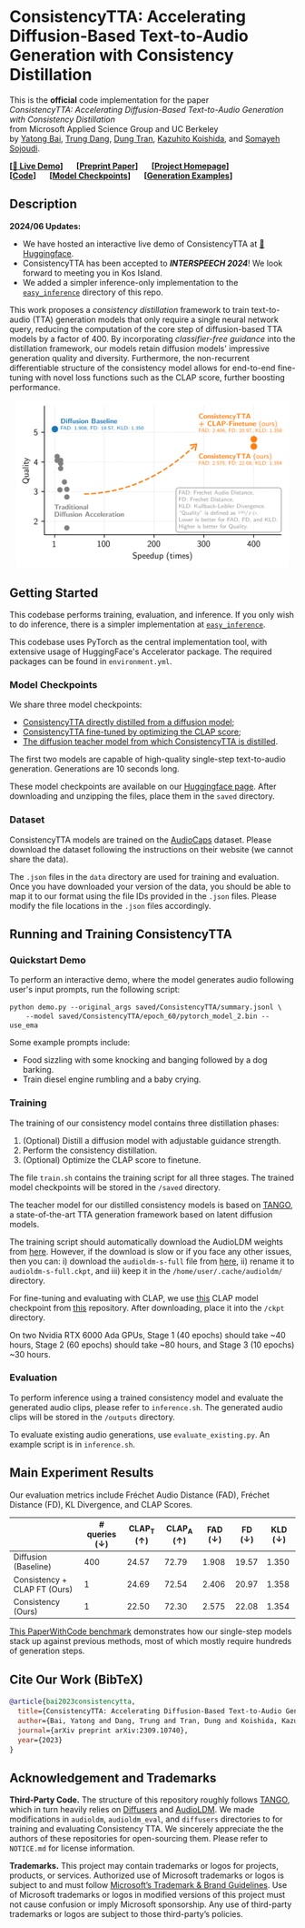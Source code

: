 # ConsistencyTTA: Accelerating Diffusion-Based Text-to-Audio Generation with Consistency Distillation

This is the **official** code implementation for the paper \
*ConsistencyTTA: Accelerating Diffusion-Based Text-to-Audio Generation with Consistency Distillation* \
from Microsoft Applied Science Group and UC Berkeley \
by [Yatong Bai](https://bai-yt.github.io),
[Trung Dang](https://www.microsoft.com/applied-sciences/people/trung-dang),
[Dung Tran](https://www.microsoft.com/applied-sciences/people/dung-tran),
[Kazuhito Koishida](https://www.microsoft.com/applied-sciences/people/kazuhito-koishida),
and [Somayeh Sojoudi](https://people.eecs.berkeley.edu/~sojoudi).

**[[🤗 Live Demo](https://huggingface.co/spaces/Bai-YT/ConsistencyTTA)]** &nbsp;&nbsp;&nbsp;&nbsp;
**[[Preprint Paper](https://arxiv.org/abs/2309.10740)]** &nbsp;&nbsp;&nbsp;&nbsp;
**[[Project Homepage](https://consistency-tta.github.io)]** &nbsp;&nbsp;&nbsp;&nbsp; \
**[[Code](https://github.com/Bai-YT/ConsistencyTTA)]** &nbsp;&nbsp;&nbsp;&nbsp;
**[[Model Checkpoints](https://huggingface.co/Bai-YT/ConsistencyTTA)]** &nbsp;&nbsp;&nbsp;&nbsp;
**[[Generation Examples](https://consistency-tta.github.io/demo.html)]**


## Description

**2024/06 Updates:**

- We have hosted an interactive live demo of ConsistencyTTA at [🤗 Huggingface](https://huggingface.co/spaces/Bai-YT/ConsistencyTTA).
- ConsistencyTTA has been accepted to ***INTERSPEECH 2024***! We look forward to meeting you in Kos Island.
- We added a simpler inference-only implementation to the [`easy_inference`](https://github.com/Bai-YT/ConsistencyTTA/tree/main/easy_inference) directory of this repo.

This work proposes a *consistency distillation* framework to train text-to-audio (TTA)
generation models that only require a single neural network query,
reducing the computation of the core step of diffusion-based TTA models by a factor of 400.
By incorporating *classifier-free guidance* into the distillation framework,
our models retain diffusion models' impressive generation quality and diversity.
Furthermore, the non-recurrent differentiable structure of the consistency model allows
for end-to-end fine-tuning with novel loss functions such as the CLAP score,
further boosting performance.

<center>
    <img src="main_figure.png" alt="ConsistencyTTA Results" title="Results" width="480"/>
</center>


## Getting Started

This codebase performs training, evaluation, and inference.
If you only wish to do inference, there is a simpler implementation at [`easy_inference`](https://github.com/Bai-YT/ConsistencyTTA/tree/main/easy_inference).

This codebase uses PyTorch as the central implementation tool, with extensive usage of HuggingFace's Accelerator package.
The required packages can be found in `environment.yml`.


### Model Checkpoints

We share three model checkpoints:
- [ConsistencyTTA directly distilled from a diffusion model](
  https://huggingface.co/Bai-YT/ConsistencyTTA/blob/main/ConsistencyTTA.zip);
- [ConsistencyTTA fine-tuned by optimizing the CLAP score](
  https://huggingface.co/Bai-YT/ConsistencyTTA/blob/main/ConsistencyTTA_CLAPFT.zip);
- [The diffusion teacher model from which ConsistencyTTA is distilled](
  https://huggingface.co/Bai-YT/ConsistencyTTA/blob/main/LightweightLDM.zip).

The first two models are capable of high-quality single-step text-to-audio generation. Generations are 10 seconds long.

These model checkpoints are available on our [Huggingface page](https://huggingface.co/Bai-YT/ConsistencyTTA).
After downloading and unzipping the files, place them in the `saved` directory.


### Dataset

ConsistencyTTA models are trained on the [AudioCaps](https://audiocaps.github.io) dataset.
Please download the dataset following the instructions on their website (we cannot share the data).

The `.json` files in the `data` directory are used for training and evaluation.
Once you have downloaded your version of the data,
you should be able to map it to our format using the file IDs provided in the `.json` files.
Please modify the file locations in the `.json` files accordingly.


## Running and Training ConsistencyTTA

### Quickstart Demo

To perform an interactive demo, where the model generates audio following user's input prompts, run the following script:
```
python demo.py --original_args saved/ConsistencyTTA/summary.jsonl \
    --model saved/ConsistencyTTA/epoch_60/pytorch_model_2.bin --use_ema
```

Some example prompts include:
- Food sizzling with some knocking and banging followed by a dog barking.
- Train diesel engine rumbling and a baby crying.


### Training

The training of our consistency model contains three distillation phases:

1. (Optional) Distill a diffusion model with adjustable guidance strength.
2. Perform the consistency distillation.
3. (Optional) Optimize the CLAP score to finetune.

The file `train.sh` contains the training script for all three stages.
The trained model checkpoints will be stored in the `/saved` directory.

The teacher model for our distilled consistency models is based on [TANGO](https://github.com/declare-lab/tango),
a state-of-the-art TTA generation framework based on latent diffusion models.

The training script should automatically download the AudioLDM weights from [here](https://zenodo.org/record/7600541/files/audioldm-s-full?download=1).
However, if the download is slow or if you face any other issues, then you can:
i) download the `audioldm-s-full` file from [here](https://huggingface.co/haoheliu/AudioLDM-S-Full/tree/main),
ii) rename it to `audioldm-s-full.ckpt`,
and iii) keep it in the `/home/user/.cache/audioldm/` directory.

For fine-tuning and evaluating with CLAP, we use [this](https://huggingface.co/lukewys/laion_clap/resolve/main/music_audioset_epoch_15_esc_90.14.pt)
CLAP model checkpoint from [this](https://github.com/LAION-AI/CLAP) repository.
After downloading, place it into the `/ckpt` directory.

On two Nvidia RTX 6000 Ada GPUs, Stage 1 (40 epochs) should take ~40 hours,
Stage 2 (60 epochs) should take ~80 hours, and Stage 3 (10 epochs) ~30 hours.


### Evaluation

To perform inference using a trained consistency model and evaluate the generated audio clips, please refer to `inference.sh`.
The generated audio clips will be stored in the `/outputs` directory.

To evaluate existing audio generations, use `evaluate_existing.py`.
An example script is in `inference.sh`.


## Main Experiment Results

Our evaluation metrics include Fréchet Audio Distance (FAD), Fréchet Distance (FD), KL Divergence, and CLAP Scores.

|                              | # queries (↓)    | CLAP<sub>T</sub> (↑) | CLAP<sub>A</sub> (↑) | FAD (↓) | FD (↓) | KLD (↓) |
|------------------------------|------------------|----------------------|---------------------|---------|--------|---------|
| Diffusion (Baseline)         | 400              | 24.57                | 72.79                   | 1.908   | 19.57  | 1.350   |
| Consistency + CLAP FT (Ours) | 1                | 24.69                | 72.54                   | 2.406   | 20.97  | 1.358   |
| Consistency (Ours)           | 1                | 22.50                | 72.30                   | 2.575   | 22.08  | 1.354   |

[This PaperWithCode benchmark](https://paperswithcode.com/sota/audio-generation-on-audiocaps) demonstrates how our single-step models
stack up against previous methods, most of which mostly require hundreds of generation steps.


## Cite Our Work (BibTeX)

```bibtex
@article{bai2023consistencytta,
  title={ConsistencyTTA: Accelerating Diffusion-Based Text-to-Audio Generation with Consistency Distillation},
  author={Bai, Yatong and Dang, Trung and Tran, Dung and Koishida, Kazuhito and Sojoudi, Somayeh},
  journal={arXiv preprint arXiv:2309.10740},
  year={2023}
}
```


## Acknowledgement and Trademarks

**Third-Party Code.** The structure of this repository roughly follows [TANGO](https://github.com/declare-lab/tango),
which in turn heavily relies on [Diffusers](https://huggingface.co/docs/diffusers) and [AudioLDM](https://github.com/haoheliu/AudioLDM).
We made modifications in `audioldm`, `audioldm_eval`, and `diffusers` directories to for training and evaluating Consistency TTA.
We sincerely appreciate the the authors of these repositories for open-sourcing them.
Please refer to `NOTICE.md` for license information.

**Trademarks.** This project may contain trademarks or logos for projects, products, or services.
Authorized use of Microsoft trademarks or logos is subject to and must follow
[Microsoft’s Trademark & Brand Guidelines](https://www.microsoft.com/en-us/legal/intellectualproperty/trademarks/usage/general).
Use of Microsoft trademarks or logos in modified versions of this project must not cause confusion or imply Microsoft sponsorship.
Any use of third-party trademarks or logos are subject to those third-party’s policies.
